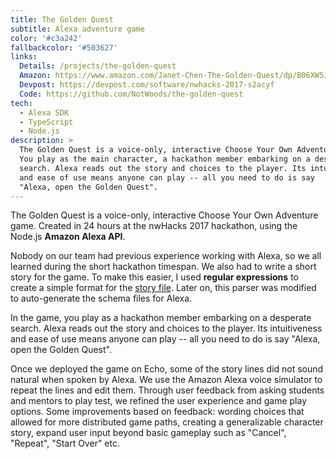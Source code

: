 ```yaml
---
title: The Golden Quest
subtitle: Alexa adventure game
color: '#c3a242'
fallbackcolor: '#503627'
links:
  Details: /projects/the-golden-quest
  Amazon: https://www.amazon.com/Janet-Chen-The-Golden-Quest/dp/B06XW5JXXX
  Devpost: https://devpost.com/software/nwhacks-2017-s2acyf
  Code: https://github.com/NotWoods/the-golden-quest
tech:
  - Alexa SDK
  - TypeScript
  - Node.js
description: >
  The Golden Quest is a voice-only, interactive Choose Your Own Adventure game.
  You play as the main character, a hackathon member embarking on a desperate
  search. Alexa reads out the story and choices to the player. Its intuitiveness
  and ease of use means anyone can play -- all you need to do is say
  "Alexa, open the Golden Quest".
---
```

The Golden Quest is a voice-only, interactive Choose Your Own Adventure game.
Created in 24 hours at the nwHacks 2017 hackathon,
using the Node.js **Amazon Alexa API**.

Nobody on our team had previous experience working with Alexa, so we all learned
during the short hackathon timespan. We also had to write a short story for the
game. To make this easier, I used **regular expressions** to create a simple
format for the [story file](https://github.com/NotWoods/the-golden-quest/blob/master/story.txt). Later on,
this parser was modified to auto-generate the schema files for Alexa.

In the game, you play as a hackathon member embarking on a desperate search.
Alexa reads out the story and choices to the player.
Its intuitiveness and ease of use means anyone can play -- all you need to
do is say "Alexa, open the Golden Quest".

Once we deployed the game on Echo, some of the story lines did not sound
natural when spoken by Alexa. We use the Amazon Alexa voice simulator to
repeat the lines and edit them. Through user feedback from asking students and
mentors to play test, we refined the user experience and game play options.
Some improvements based on feedback:
wording choices that allowed for more distributed game paths,
creating a generalizable character story,
expand user input beyond basic gameplay such as
"Cancel", "Repeat", "Start Over" etc.
